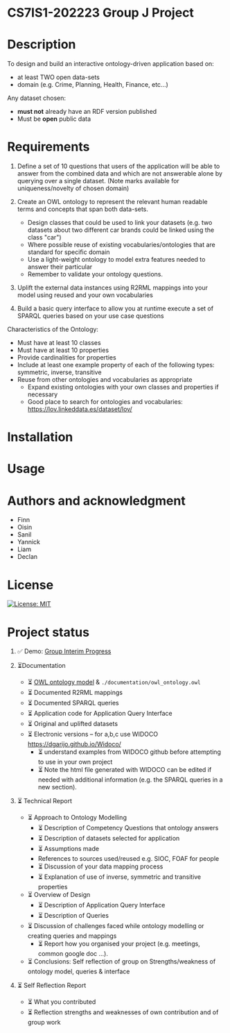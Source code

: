 # CS7IS1-202223 Group J Project 

# Description
To design and build an interactive ontology-driven application based on:
- at least TWO open data-sets
- domain (e.g. Crime, Planning, Health, Finance, etc...)

Any dataset chosen:
- **must not** already have an RDF version published
- Must be **open** public data

# Requirements
1. Define a set of 10 questions that users of the application will be able to answer from the combined data and which are not answerable alone by querying over a single dataset. (Note marks available for uniqueness/novelty of chosen domain)

2. Create an OWL ontology to represent the relevant human readable terms and concepts that span both data-sets.
    - Design classes that could be used to link your datasets (e.g. two datasets about two different car brands could be linked using the class "car")
    - Where possible reuse of existing vocabularies/ontologies that are standard for specific domain
    - Use a light-weight ontology to model extra features needed to answer their particular
    - Remember to validate your ontology questions.
3. Uplift the external data instances using R2RML mappings into your model using reused and your own vocabularies

4. Build a basic query interface to allow you at runtime execute a set of SPARQL queries based on your use case questions

Characteristics of the Ontology:
- Must have at least 10 classes
- Must have at least 10 properties
- Provide cardinalities for properties
- Include at least one example property of each of the following types: symmetric, inverse, transitive
- Reuse from other ontologies and vocabularies as
appropriate
    - Expand existing ontologies with your own classes and properties if necessary
    - Good place to search for ontologies and vocabularies: https://lov.linkeddata.es/dataset/lov/


# Installation

# Usage

# Authors and acknowledgment

- Finn
- Oisin 
- Sanil 
- Yannick 
- Liam
- Declan


# License

 [![License: MIT](https://img.shields.io/badge/License-MIT-yellow.svg)](https://opensource.org/licenses/MIT)

# Project status

1. ✅ Demo: [Group Interim Progress](https://docs.google.com/presentation/d/1KMor0qnAbQpiv_s-OxFozfPKAhSGCVuNHesDoBExSro/edit?usp=sharing)

2. ⏳Documentation
    - ⏳ [OWL ontology model](https://docs.google.com/document/d/1WwFKcXlZCi9_zi84WCxoezuKGI9CtVtNBcwN2UEEXIY/edit?usp=sharing) & `./documentation/owl_ontology.owl`
    - ⏳ Documented R2RML mappings 
    - ⏳ Documented SPARQL queries 
    - ⏳ Application code for Application Query Interface 
    - ⏳ Original and uplifted datasets 
    - ⏳ Electronic versions – for a,b,c use WIDOCO https://dgarijo.github.io/Widoco/
        - ⏳ understand examples from WIDOCO github before attempting to use in your own project 
        - ⏳ Note the html file generated with WIDOCO can be edited if needed with additional information (e.g. the SPARQL queries in a new section). 
3. ⏳ Technical Report 
    - ⏳ Approach to Ontology Modelling 
        - ⏳ Description of Competency Questions that ontology answers 
        - ⏳ Description of datasets selected for application 
        - ⏳ Assumptions made 
        - References to sources used/reused e.g. SIOC, FOAF for people 
        - ⏳ Discussion of your data mapping process 
        - ⏳ Explanation of use of inverse, symmetric and transitive properties 
    - ⏳ Overview of Design 
        - ⏳ Description of Application Query Interface 
        - ⏳ Description of Queries 
    - ⏳ Discussion of challenges faced while ontology modelling or creating queries and mappings 
        - ⏳ Report how you organised your project (e.g. meetings, common google doc ...). 
    - ⏳ Conclusions: Self reflection of group on Strengths/weakness of ontology model, queries & interface 
4. ⏳ Self Reflection Report 
    - ⏳ What you contributed 
    - ⏳ Reflection strengths and weaknesses of own contribution and of group work 